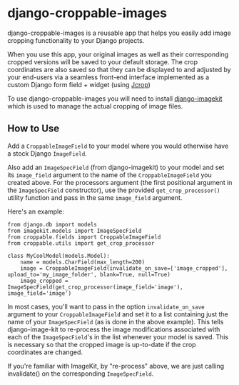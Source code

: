 django-croppable-images
=======================
django-croppable-images is a reusable app that helps you easily add image cropping functionality to your Django projects.

When you use this app, your original images as well as their corresponding cropped versions will be saved to your default storage.  The crop coordinates are also saved so that they can be displayed to and adjusted by your end-users via a seamless front-end interface implemented as a custom Django form field + widget (using [Jcrop](http://deepliquid.com/content/Jcrop.html))

To use django-croppable-images you will need to install [django-imagekit](https://github.com/jdriscoll/django-imagekit) which is used to manage the actual cropping of image files.

How to Use
----------
Add a `CroppableImageField` to your model where you would otherwise have a stock Django `ImageField`.

Also add an `ImageSpecField` (from django-imagekit) to your model and set its `image_field` argument to the name of the `CroppableImageField` you created above.  For the processors argument (the first positional argument in the `ImageSpecField` constructor), use the provided `get_crop_processor()` utility function and pass in the same `image_field` argument.

Here's an example:

    from django.db import models
    from imagekit.models import ImageSpecField
    from croppable.fields import CroppableImageField
    from croppable.utils import get_crop_processor

    class MyCoolModel(models.Model):
        name = models.CharField(max_length=200)
        image = CroppableImageField(invalidate_on_save=['image_cropped'], upload_to='my_image_folder', blank=True, null=True)
        image_cropped = ImageSpecField(get_crop_processor(image_field='image'), image_field='image')

In most cases, you'll want to pass in the option `invalidate_on_save` argument to your `CroppableImageField` and set it to a list containing just the name of your `ImageSpecField` (as is done in the above example).  This tells django-image-kit to re-process the image modifications associated with each of the `ImageSpecField`'s in the list whenever your model is saved.  This is necessary so that the cropped image is up-to-date if the crop coordinates are changed.

If you're familiar with ImageKit, by "re-process" above, we are just calling invalidate() on the corresponding `ImageSpecField`.
